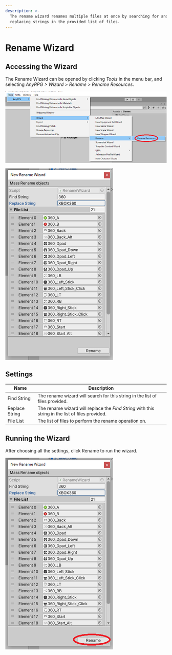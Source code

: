```yaml
---
description: >-
  The rename wizard renames multiple files at once by searching for and
  replacing strings in the provided list of files.
---
```


# Rename Wizard

## Accessing the Wizard

The Rename Wizard can be opened by clicking _Tools_ in the menu bar, and selecting _AnyRPG > Wizard > Rename > Rename Resources_.

![](<../.gitbook/assets/image (3).png>)

![](<../.gitbook/assets/image (1).png>)

## Settings

| Name           | Description                                                                                      |
| -------------- | ------------------------------------------------------------------------------------------------ |
| Find String    | The rename wizard will search for this string in the list of files provided.                     |
| Replace String | The rename wizard will replace the _Find String_ with this string in the list of files provided. |
| File List      | The list of files to perform the rename operation on.                                            |

## Running the Wizard

After choosing all the settings, click Rename to run the wizard.

![](<../.gitbook/assets/image (2).png>)
